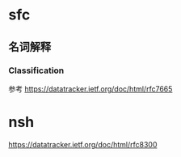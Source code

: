 
# sfc 
## 名词解释
### Classification




参考 https://datatracker.ietf.org/doc/html/rfc7665



# nsh

https://datatracker.ietf.org/doc/html/rfc8300
